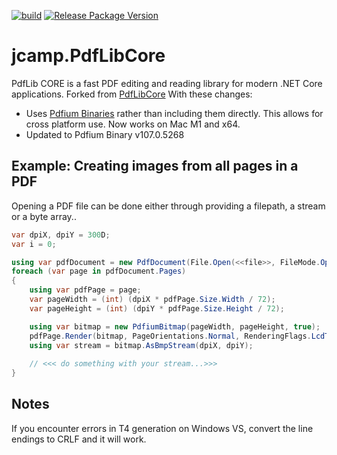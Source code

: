[![build](https://github.com/jcamp-code/PdfLibCore/actions/workflows/build-validation.yml/badge.svg)](https://github.com/jcamp-code/PdfLibCore/actions/workflows/build-validation.yml) 
[![Release Package Version](https://github.com/jcamp-code/PdfLibCore/actions/workflows/nuget-publish.yml/badge.svg)](https://github.com/jcamp-code/PdfLibCore/actions/workflows/nuget-publish.yml)

# jcamp.PdfLibCore
PdfLib CORE is a fast PDF editing and reading library for modern .NET Core applications.
Forked from [PdfLibCore](https://github.com/jbaarssen/PdfLibCore/) 
With these changes:
- Uses [Pdfium Binaries](https://github.com/bblanchon/pdfium-binaries) rather than 
including them directly.  This allows for cross platform use.  Now works on Mac M1 and x64.
- Updated to Pdfium Binary v107.0.5268

## Example: Creating images from all pages in a PDF

Opening a PDF file can be done either through providing a filepath, a stream or a byte array..

```c#
var dpiX, dpiY = 300D;
var i = 0;

using var pdfDocument = new PdfDocument(File.Open(<<file>>, FileMode.Open));
foreach (var page in pdfDocument.Pages)
{
    using var pdfPage = page;
    var pageWidth = (int) (dpiX * pdfPage.Size.Width / 72);
    var pageHeight = (int) (dpiY * pdfPage.Size.Height / 72);

    using var bitmap = new PdfiumBitmap(pageWidth, pageHeight, true);
    pdfPage.Render(bitmap, PageOrientations.Normal, RenderingFlags.LcdText);
    using var stream = bitmap.AsBmpStream(dpiX, dpiY);
    
    // <<< do something with your stream...>>> 
}
```

## Notes
If you encounter errors in T4 generation on Windows VS, convert the line endings to CRLF and it will work.